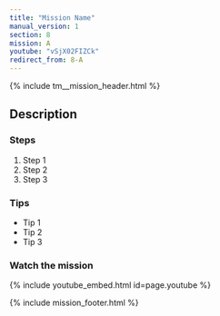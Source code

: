 ```yaml
---
title: "Mission Name"
manual_version: 1
section: 8
mission: A
youtube: "vSjX02FIZCk"
redirect_from: 8-A
---
```


{% include tm__mission_header.html %}

## Description

### Steps

1. Step 1
2. Step 2
3. Step 3

### Tips

* Tip 1
* Tip 2
* Tip 3

### Watch the mission

{% include youtube_embed.html id=page.youtube %}

{% include mission_footer.html %}
